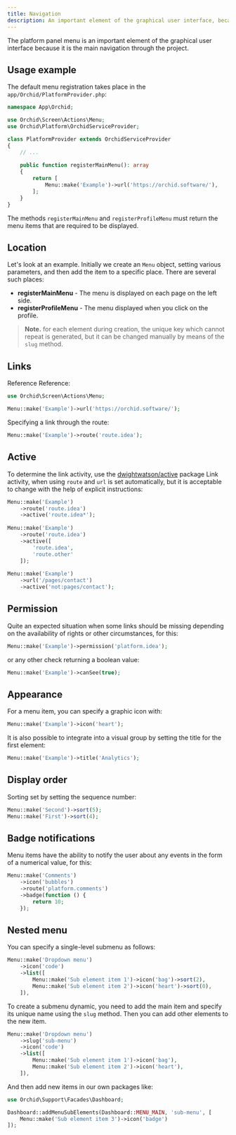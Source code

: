 ```yaml
---
title: Navigation
description: An important element of the graphical user interface, because with the help of it is based on the navigation project.
---
```


The platform panel menu is an important element of the graphical user interface because it is the main navigation through the project.

## Usage example

The default menu registration takes place in the `app/Orchid/PlatformProvider.php`:

```php
namespace App\Orchid;

use Orchid\Screen\Actions\Menu;
use Orchid\Platform\OrchidServiceProvider;

class PlatformProvider extends OrchidServiceProvider
{
    // ...
    
    public function registerMainMenu(): array
    {
        return [
            Menu::make('Example')->url('https://orchid.software/'),
        ];
    }
}
```

The methods `registerMainMenu` and `registerProfileMenu` must return the menu items that are required to be displayed.

## Location

Let's look at an example. Initially we create an `Menu` object, setting various parameters, and then add the item to a specific place.
There are several such places:

- **registerMainMenu** - The menu is displayed on each page on the left side.
- **registerProfileMenu** - The menu displayed when you click on the profile.


> **Note.** for each element during creation, the unique key which cannot repeat is generated, but it can be changed manually by means of the `slug` method.

## Links

Reference Reference:

```php
use Orchid\Screen\Actions\Menu;

Menu::make('Example')->url('https://orchid.software/');
```
 
Specifying a link through the route:
```php
Menu::make('Example')->route('route.idea');
```

## Active

To determine the link activity, use the [dwightwatson/active](https://github.com/dwightwatson/active) package
Link activity, when using `route` and `url` is set automatically,
but it is acceptable to change with the help of explicit instructions:

```php
Menu::make('Example')
    ->route('route.idea')
    ->active('route.idea*');
    
Menu::make('Example')
    ->route('route.idea')
    ->active([
        'route.idea',
        'route.other'
    ]);
    
Menu::make('Example')
    ->url('/pages/contact')
    ->active('not:pages/contact');
```

## Permission

Quite an expected situation when some links should be missing
depending on the availability of rights or other circumstances, for this:

```php
Menu::make('Example')->permission('platform.idea');
```

or any other check returning a boolean value:

```php
Menu::make('Example')->canSee(true);
```

## Appearance

For a menu item, you can specify a graphic icon with:

```php
Menu::make('Example')->icon('heart');
```

It is also possible to integrate into a visual group by setting the title for the first element:

```php
Menu::make('Example')->title('Analytics');
```

## Display order

Sorting set by setting the sequence number:
```php
Menu::make('Second')->sort(5);
Menu::make('First')->sort(4);
```

## Badge notifications

Menu items have the ability to notify the user about any events in the form of a numerical value, for this:

```php
Menu::make('Comments')
    ->icon('bubbles')
    ->route('platform.comments')
    ->badge(function () {
        return 10;
    });
```

## Nested menu

You can specify a single-level submenu as follows:

```php
Menu::make('Dropdown menu')
    ->icon('code')
    ->list([
        Menu::make('Sub element item 1')->icon('bag')->sort(2),
        Menu::make('Sub element item 2')->icon('heart')->sort(0),
    ]),
```

To create a submenu dynamic, you need to add the main item and specify its unique name using the `slug` method. Then you can add other elements to the new item.

```php
Menu::make('Dropdown menu')
    ->slug('sub-menu')
    ->icon('code')
    ->list([
        Menu::make('Sub element item 1')->icon('bag'),
        Menu::make('Sub element item 2')->icon('heart'),
    ]),
```

And then add new items in our own packages like:

```php
use Orchid\Support\Facades\Dashboard;

Dashboard::addMenuSubElements(Dashboard::MENU_MAIN, 'sub-menu', [
    Menu::make('Sub element item 3')->icon('badge')
]);
```

